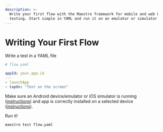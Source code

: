```yaml
---
description: >-
  Write your first flow with the Maestro framework for mobile and web UI
  testing. Start simple in YAML and run it on an emulator or simulator.
---
```


# Writing Your First Flow

Write a test in a YAML file

```yaml
# flow.yaml

appId: your.app.id
---
- launchApp
- tapOn: "Text on the screen"
```

Make sure an Android device/emulator or iOS simulator is running ([instructions](installing-maestro/#android)) and app is correctly installed on a selected device ([instructions](build-and-install-your-app/)).

Run it!

```
maestro test flow.yaml
```
